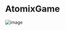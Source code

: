 # AtomixGame
![image](https://github.com/pagesjoe/AtomixGame/assets/144342739/26074d0f-37f3-40b4-9408-3d6366ae9170)
